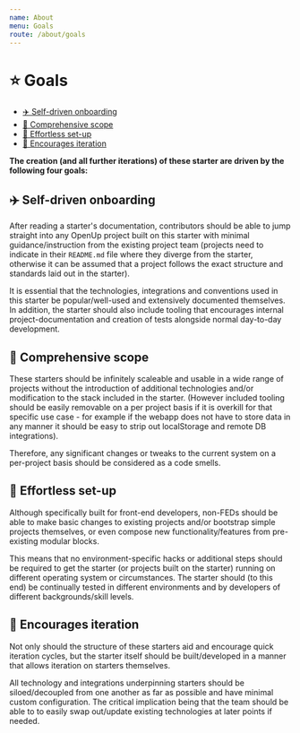 ```yaml
---
name: About
menu: Goals
route: /about/goals
---
```


# ⭐ Goals

- [✈️ Self-driven onboarding](#%E2%9C%88%EF%B8%8F-self-driven-onboarding)
- [📐 Comprehensive scope](#%F0%9F%93%90-comprehensive-scope)
- [🧙‍ Effortless set-up](#%F0%9F%A7%99%E2%80%8D-effortless-set-up)
- [🤹‍ Encourages iteration](#%F0%9F%A4%B9%E2%80%8D-encourages-iteration)

**The creation (and all further iterations) of these starter are driven by the following four goals:**

## ✈️ Self-driven onboarding

After reading a starter's documentation, contributors should be able to jump straight into any OpenUp project built on this starter with minimal guidance/instruction from the existing project team (projects need to indicate in their `README.md` file where they diverge from the starter, otherwise it can be assumed that a project follows the exact structure and standards laid out in the starter).

It is essential that the technologies, integrations and conventions used in this starter be popular/well-used and extensively documented themselves. In addition, the starter should also include tooling that encourages internal project-documentation and creation of tests alongside normal day-to-day development.

## 📐 Comprehensive scope
These starters should be infinitely scaleable and usable in a wide range of projects without the introduction of additional technologies and/or modification to the stack included in the starter. (However included tooling should be easily removable on a per project basis if it is overkill for that specific use case - for example if the webapp does not have to store data in any manner it should be easy to strip out localStorage and remote DB integrations).

Therefore, any significant changes or tweaks to the current system on a per-project basis should be considered as a code smells.

## 🧙‍ Effortless set-up
Although specifically built for front-end developers, non-FEDs should be able to make basic changes to existing projects and/or bootstrap simple projects themselves, or even compose new functionality/features from pre-existing modular blocks.

This means that no environment-specific hacks or additional steps should be required to get the starter (or projects built on the starter) running on different operating system or circumstances. The starter should (to this end) be continually tested in different environments and by developers of different backgrounds/skill levels.

## 🤹‍ Encourages iteration
Not only should the structure of these starters aid and encourage quick iteration cycles, but the starter itself should be built/developed in a manner that allows iteration on starters themselves.

All technology and integrations underpinning starters should be siloed/decoupled from one another as far as possible and have minimal custom configuration. The critical implication being that the team should be able to to easily swap out/update existing technologies at later points if needed.
